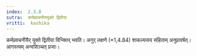```yaml
---
index:  2.3.8
sutra:  कर्मप्रवचनीययुक्ते द्वितीया
vritti:  kashika 
---
```


कर्मप्रवचनीयैर् युक्ते द्वितीया विभ्क्तिर् भवति। अनुर् लक्षणे (*1,4.84) शाकल्यसय संहिताम् अनुप्रावर्षत्। आगस्त्यम् अन्वसिञ्चत् प्रजाः।

